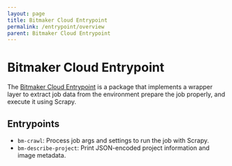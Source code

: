 ```yaml
---
layout: page
title: Bitmaker Cloud Entrypoint
permalink: /entrypoint/overview
parent: Bitmaker Cloud Entrypoint
---
```


# Bitmaker Cloud Entrypoint

The [Bitmaker Cloud Entrypoint](https://github.com/bitmakerla/bitmaker-entrypoint)
is a package that implements a wrapper layer to extract job data from the environment
prepare the job properly, and execute it using Scrapy.

## Entrypoints

- `bm-crawl`: Process job args and settings to run the job with Scrapy.
- `bm-describe-project`: Print JSON-encoded project information and image metadata.
